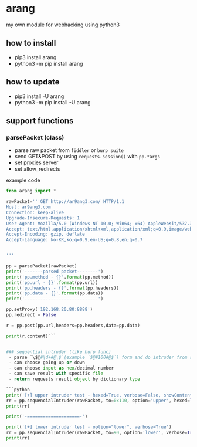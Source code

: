 # arang
my own module for webhacking using python3


## how to install
 - pip3 install arang
 - python3 -m pip install arang


## how to update
 - pip3 install -U arang
 - python3 -m pip install -U arang


## support functions

### parsePacket (class)
 - parse raw packet from `fiddler` or `burp suite`
 - send GET&POST by using `requests.session()` with `pp.*args`
 - set proxies server
 - set allow_redirects

example code
```python
from arang import *

rawPacket='''GET http://ar9ang3.com/ HTTP/1.1
Host: ar9ang3.com
Connection: keep-alive
Upgrade-Insecure-Requests: 1
User-Agent: Mozilla/5.0 (Windows NT 10.0; Win64; x64) AppleWebKit/537.36 (KHTML, like Gecko) Chrome/84.0.4147.105 Safari/537.36
Accept: text/html,application/xhtml+xml,application/xml;q=0.9,image/webp,image/apng,*/*;q=0.8,application/signed-exchange;v=b3;q=0.9
Accept-Encoding: gzip, deflate
Accept-Language: ko-KR,ko;q=0.9,en-US;q=0.8,en;q=0.7


'''

pp = parsePacket(rawPacket)
print('-------parsed packet--------')
print('pp.method - {}'.format(pp.method))
print('pp.url - {}'.format(pp.url))
print('pp.headers - {}'.format(pp.headers))
print('pp.data - {}'.format(pp.data))
print('----------------------------')

pp.setProxy('192.168.20.80:8888')
pp.redirect = False

r = pp.post(pp.url,headers=pp.headers,data=pp.data)

print(r.content)```


### sequential intruder (like burp func)
 - parse `\$@#\d+#@\$`(example `$@#100#@$`) form and do intruder from raw packet of fiddler or burpsuite
 - can choose going up or down
 - can choose input as hex/decimal number
 - can save result with specific file
 - return requests result object by dictionary type

```python
print('[+] upper intruder test - hexed=True, verbose=False, showContent=False, resultSaveWithFile="result.txt"')
rr = pp.sequencialIntruder(rawPacket, to=0x110, option='upper', hexed=True, verbose=False, showContent=False, resultSaveWithFile='result.txt')
print(rr)

print('-====================-')

print('[+] lower intruder test - option="lower", verbose=True')
rr = pp.sequencialIntruder(rawPacket, to=90, option='lower', verbose=True)
print(rr)
```
